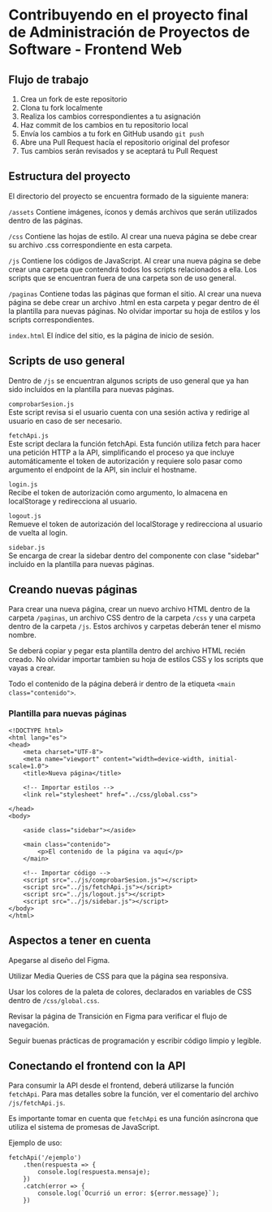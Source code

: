 # Contribuyendo en el proyecto final de Administración de Proyectos de Software - Frontend Web

## Flujo de trabajo

1. Crea un fork de este repositorio
2. Clona tu fork localmente
3. Realiza los cambios correspondientes a tu asignación
4. Haz commit de los cambios en tu repositorio local
5. Envía los cambios a tu fork en GitHub usando `git push`
6. Abre una Pull Request hacía el repositorio original del profesor
7. Tus cambios serán revisados y se aceptará tu Pull Request

## Estructura del proyecto

El directorio del proyecto se encuentra formado de la siguiente manera:

`/assets`
Contiene imágenes, íconos y demás archivos que serán utilizados dentro de las páginas.

`/css`
Contiene las hojas de estilo. Al crear una nueva página se debe crear su archivo .css correspondiente en esta carpeta.

`/js`
Contiene los códigos de JavaScript. Al crear una nueva página se debe crear una carpeta que contendrá todos los scripts relacionados a ella. Los scripts que se encuentran fuera de una carpeta son de uso general.

`/paginas`
Contiene todas las páginas que forman el sitio. Al crear una nueva página se debe crear un archivo .html en esta carpeta y pegar dentro de él la plantilla para nuevas páginas. No olvidar importar su hoja de estilos y los scripts correspondientes.

`index.html`
El índice del sitio, es la página de inicio de sesión.

## Scripts de uso general

Dentro de `/js` se encuentran algunos scripts de uso general que ya han sido incluídos en la plantilla para nuevas páginas.

`comprobarSesion.js`<br>
Este script revisa si el usuario cuenta con una sesión activa y redirige al usuario en caso de ser necesario.

`fetchApi.js`<br>
Este script declara la función fetchApi. Esta función utiliza fetch para hacer una petición HTTP a la API, simplificando el proceso ya que incluye automáticamente el token de autorización y requiere solo pasar como argumento el endpoint de la API, sin incluir el hostname.

`login.js`<br>
Recibe el token de autorización como argumento, lo almacena en localStorage y redirecciona al usuario.

`logout.js`<br>
Remueve el token de autorización del localStorage y redirecciona al usuario de vuelta al login.

`sidebar.js`<br>
Se encarga de crear la sidebar dentro del componente con clase "sidebar" incluido en la plantilla para nuevas páginas.

## Creando nuevas páginas

Para crear una nueva página, crear un nuevo archivo HTML dentro de la carpeta `/paginas`, un archivo CSS dentro de la carpeta `/css` y una carpeta dentro de la carpeta `/js`. Estos archivos y carpetas deberán tener el mismo nombre.

Se deberá copiar y pegar esta plantilla dentro del archivo HTML recién creado. No olvidar importar tambien su hoja de estilos CSS y los scripts que vayas a crear.

Todo el contenido de la página deberá ir dentro de la etiqueta `<main class="contenido">`.

### Plantilla para nuevas páginas

    <!DOCTYPE html>
    <html lang="es">
    <head>
        <meta charset="UTF-8">
        <meta name="viewport" content="width=device-width, initial-scale=1.0">
        <title>Nueva página</title>

        <!-- Importar estilos -->
        <link rel="stylesheet" href="../css/global.css">
        
    </head>
    <body>

        <aside class="sidebar"></aside>

        <main class="contenido">
            <p>El contenido de la página va aquí</p>
        </main>

        <!-- Importar código -->
        <script src="../js/comprobarSesion.js"></script>
        <script src="../js/fetchApi.js"></script>
        <script src="../js/logout.js"></script>
        <script src="../js/sidebar.js"></script>
    </body>
    </html>

## Aspectos a tener en cuenta

Apegarse al diseño del Figma.

Utilizar Media Queries de CSS para que la página sea responsiva.

Usar los colores de la paleta de colores, declarados en variables de CSS dentro de `/css/global.css`.

Revisar la página de Transición en Figma para verificar el flujo de navegación.

Seguir buenas prácticas de programación y escribir código limpio y legible.


## Conectando el frontend con la API

Para consumir la API desde el frontend, deberá utilizarse la función `fetchApi`. Para mas detalles sobre la función, ver el comentario del archivo `/js/fetchApi.js`.

Es importante tomar en cuenta que `fetchApi` es una función asíncrona que utiliza el sistema de promesas de JavaScript.

Ejemplo de uso:

    fetchApi('/ejemplo')
        .then(respuesta => {
            console.log(respuesta.mensaje);
        })
        .catch(error => {
            console.log(`Ocurrió un error: ${error.message}`);
        })